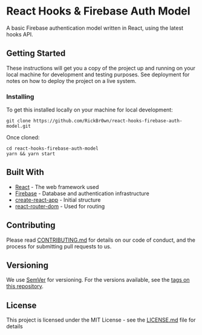 # React Hooks & Firebase Auth Model

A basic Firebase authentication model written in React, using the latest hooks API.

## Getting Started

These instructions will get you a copy of the project up and running on your local machine for development and testing purposes. See deployment for notes on how to deploy the project on a live system.

### Installing

To get this installed locally on your machine for local development:

```
git clone https://github.com/RickBr0wn/react-hooks-firebase-auth-model.git
```

Once cloned:

```
cd react-hooks-firebase-auth-model
yarn && yarn start
```

## Built With

- [React](https://reactjs.org/) - The web framework used
- [Firebase](https://firebase.google.com/) - Database and authentication infrastructure
- [create-react-app](https://github.com/facebook/create-react-app) - Initial structure
- [react-router-dom](https://www.npmjs.com/package/react-router-dom) - Used for routing

## Contributing

Please read [CONTRIBUTING.md](https://gist.github.com/RickBr0wn/0b4a139f833e0d0bafddb0d043644b20) for details on our code of conduct, and the process for submitting pull requests to us.

## Versioning

We use [SemVer](http://semver.org/) for versioning. For the versions available, see the [tags on this repository](https://github.com/your/project/tags).

## License

This project is licensed under the MIT License - see the [LICENSE.md](LICENSE.md) file for details
